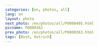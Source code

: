 ```yaml
---
categories: [en, photos, all]
lang: en
layout: photo
next_photo: /en/photos/all/P0000405.html
picname: P0000362
prev_photo: /en/photos/all/P0000363.html
tags: [Bush, Ostrich]
---
```

